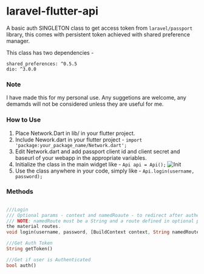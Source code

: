 # laravel-flutter-api
A basic auth SINGLETON class to get access token from `laravel/passport` library, this comes with persistent token achieved with shared preference manager.

This class has two dependencies - 

```
shared_preferences: ^0.5.5
dio: ^3.0.0
```
### Note
I have made this for my personal use. Any suggetions are welcome, any demamds will not be considered unless they are useful for me.

### How to Use
1. Place Network.Dart in lib/ in your flutter project.
2. Include Nework.dart in your flutter project - `import 'package:your_package_name/Network.dart';`
3. Edit Network.dart and add passport client id and client secret and baseurl of your webapp in the appropriate variables.
4. Initialize the class in the main widget like - `Api api = Api();`
![Init](https://i.ibb.co/tsw3zDN/image.png)
5. Use the class anywhere in your code, simply like - `Api.login(username, password);`

### Methods
```dart

///Login
/// Optional params - context and namedRoaute - to redirect after authentication
/// NOTE: namedRoute must be a String and a route defined in optional parameter of MaterialApp && Login must be done after specifying
the material routes.
void login(username, password, [BuildContext context, String namedRoute])

///Get Auth Token
String getToken()

///Get if user is Authenticated
bool auth()
```
